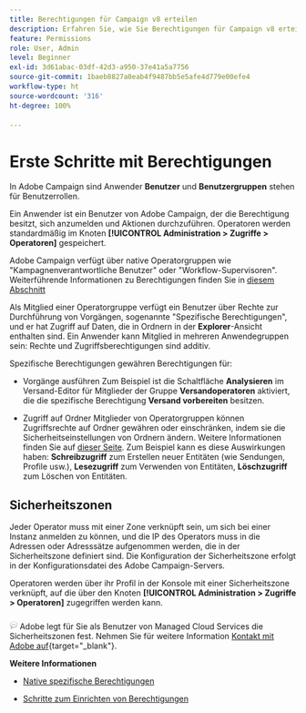 ```yaml
---
title: Berechtigungen für Campaign v8 erteilen
description: Erfahren Sie, wie Sie Berechtigungen für Campaign v8 erteilen
feature: Permissions
role: User, Admin
level: Beginner
exl-id: 3d61abac-03df-42d3-a950-37e41a5a7756
source-git-commit: 1baeb8827a0eab4f9487bb5e5afe4d779e00efe4
workflow-type: ht
source-wordcount: '316'
ht-degree: 100%

---
```


# Erste Schritte mit Berechtigungen

In Adobe Campaign sind Anwender **Benutzer** und **Benutzergruppen** stehen für Benutzerrollen. 

Ein Anwender ist ein Benutzer von Adobe Campaign, der die Berechtigung besitzt, sich anzumelden und Aktionen durchzuführen. Operatoren werden standardmäßig im Knoten **[!UICONTROL Administration > Zugriffe > Operatoren]** gespeichert.

Adobe Campaign verfügt über native Operatorgruppen wie &quot;Kampagnenverantwortliche Benutzer&quot; oder &quot;Workflow-Supervisoren&quot;. Weiterführende Informationen zu Berechtigungen finden Sie in [diesem Abschnitt](../start/gs-permissions.md)

Als Mitglied einer Operatorgruppe verfügt ein Benutzer über Rechte zur Durchführung von Vorgängen, sogenannte &quot;Spezifische Berechtigungen&quot;, und er hat Zugriff auf Daten, die in Ordnern in der **Explorer**-Ansicht enthalten sind. Ein Anwender kann Mitglied in mehreren Anwendegruppen sein: Rechte und Zugriffsberechtigungen sind additiv.

Spezifische Berechtigungen gewähren Berechtigungen für:

* Vorgänge ausführen
Zum Beispiel ist die Schaltfläche **Analysieren** im Versand-Editor für Mitglieder der Gruppe **Versandoperatoren** aktiviert, die die spezifische Berechtigung **Versand vorbereiten** besitzen.

* Zugriff auf Ordner
Mitglieder von Operatorgruppen können Zugriffsrechte auf Ordner gewähren oder einschränken, indem sie die Sicherheitseinstellungen von Ordnern ändern. Weitere Informationen finden Sie auf [dieser Seite](../start/folder-permissions.md). Zum Beispiel kann es diese Auswirkungen haben: **Schreibzugriff** zum Erstellen neuer Entitäten (wie Sendungen, Profile usw.), **Lesezugriff** zum Verwenden von Entitäten, **Löschzugriff** zum Löschen von Entitäten.

## Sicherheitszonen

Jeder Operator muss mit einer Zone verknüpft sein, um sich bei einer Instanz anmelden zu können, und die IP des Operators muss in die Adressen oder Adresssätze aufgenommen werden, die in der Sicherheitszone definiert sind. Die Konfiguration der Sicherheitszone erfolgt in der Konfigurationsdatei des Adobe Campaign-Servers.

Operatoren werden über ihr Profil in der Konsole mit einer Sicherheitszone verknüpft, auf die über den Knoten **[!UICONTROL Administration > Zugriffe > Operatoren]** zugegriffen werden kann.

![](../assets/do-not-localize/speech.png) Adobe legt für Sie als Benutzer von Managed Cloud Services die Sicherheitszonen fest. Nehmen Sie für weitere Information [Kontakt mit Adobe auf](https://helpx.adobe.com/de/enterprise/admin-guide.html/enterprise/using/support-for-experience-cloud.ug.html){target="_blank"}.

**Weitere Informationen**

* [Native spezifische Berechtigungen](../start/gs-permissions.md)

* [Schritte zum Einrichten von Berechtigungen](../start/manage-permissions.md)
